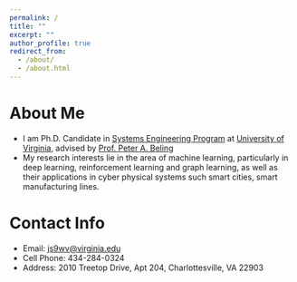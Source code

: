```yaml
---
permalink: /
title: ""
excerpt: ""
author_profile: true
redirect_from: 
  - /about/
  - /about.html
---
```

# About Me
* I am Ph.D. Candidate in [Systems Engineering Program](https://engineering.virginia.edu/departments/engineering-systems-and-environment/academics/systems-engineering) at [University of Virginia](https://www.virginia.edu/), advised by [Prof. Peter A. Beling](https://facultydirectory.virginia.edu/faculty/pb3a)
* My research interests lie in the area of machine learning, particularly in deep learning, reinforcement learning and graph learning, as well as their applications in cyber physical systems such smart cities, smart manufacturing lines.

# Contact Info
* Email: js9wv@virginia.edu
* Cell Phone: 434-284-0324
* Address: 2010 Treetop Drive, Apt 204, Charlottesville, VA 22903
